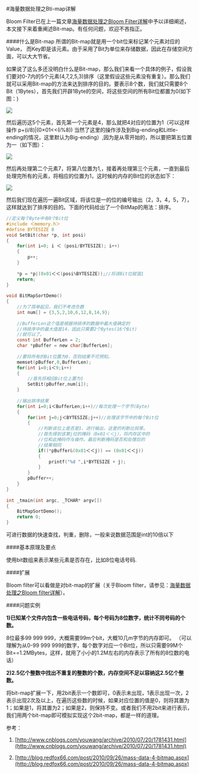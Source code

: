 #海量数据处理之Bti-map详解

 Bloom Filter已在上一篇文章[海量数据处理之Bloom Filter详解](09.03.md)中予以详细阐述，本文接下来着重阐述Bit-map。有任何问题，欢迎不吝指正。

####什么是Bit-map
所谓的Bit-map就是用一个bit位来标记某个元素对应的Value， 而Key即是该元素。由于采用了Bit为单位来存储数据，因此在存储空间方面，可以大大节省。

如果说了这么多还没明白什么是Bit-map，那么我们来看一个具体的例子，假设我们要对0-7内的5个元素(4,7,2,5,3)排序（这里假设这些元素没有重复）。那么我们就可以采用Bit-map的方法来达到排序的目的。要表示8个数，我们就只需要8个Bit（1Bytes），首先我们开辟1Byte的空间，将这些空间的所有Bit位都置为0(如下图：)

![](/ebook/images/9/9.2/9.2.1.jpg)

然后遍历这5个元素，首先第一个元素是4，那么就把4对应的位置为1（可以这样操作 p+(i/8)|(0×01<<(i%8)) 当然了这里的操作涉及到Big-ending和Little-ending的情况，这里默认为Big-ending）,因为是从零开始的，所以要把第五位置为一（如下图）：

![](/ebook/images/9/9.2/9.2.2.jpg)

然后再处理第二个元素7，将第八位置为1,，接着再处理第三个元素，一直到最后处理完所有的元素，将相应的位置为1，这时候的内存的Bit位的状态如下：

![](/ebook/images/9/9.2/9.2.3.jpg)

然后我们现在遍历一遍Bit区域，将该位是一的位的编号输出（2，3，4，5，7），这样就达到了排序的目的。下面的代码给出了一个BitMap的用法：排序。

```c
//定义每个Byte中有8个Bit位  
#include ＜memory.h＞  
#define BYTESIZE 8  
void SetBit(char *p, int posi)  
{  
    for(int i=0; i ＜ (posi/BYTESIZE); i++)  
    {  
        p++;  
    }  
  
    *p = *p|(0x01＜＜(posi%BYTESIZE));//将该Bit位赋值1  
    return;  
}  
  
void BitMapSortDemo()  
{  
    //为了简单起见，我们不考虑负数  
    int num[] = {3,5,2,10,6,12,8,14,9};  
  
    //BufferLen这个值是根据待排序的数据中最大值确定的  
    //待排序中的最大值是14，因此只需要2个Bytes(16个Bit)  
    //就可以了。  
    const int BufferLen = 2;  
    char *pBuffer = new char[BufferLen];  
  
    //要将所有的Bit位置为0，否则结果不可预知。  
    memset(pBuffer,0,BufferLen);  
    for(int i=0;i＜9;i++)  
    {  
        //首先将相应Bit位上置为1  
        SetBit(pBuffer,num[i]);  
    }  
  
    //输出排序结果  
    for(int i=0;i＜BufferLen;i++)//每次处理一个字节(Byte)  
    {  
        for(int j=0;j＜BYTESIZE;j++)//处理该字节中的每个Bit位  
        {  
            //判断该位上是否是1，进行输出，这里的判断比较笨。  
            //首先得到该第j位的掩码（0x01＜＜j），将内存区中的  
            //位和此掩码作与操作。最后判断掩码是否和处理后的  
            //结果相同  
            if((*pBuffer&(0x01＜＜j)) == (0x01＜＜j))  
            {  
                printf("%d ",i*BYTESIZE + j);  
            }  
        }  
        pBuffer++;  
    }  
}  
  
int _tmain(int argc, _TCHAR* argv[])  
{  
    BitMapSortDemo();  
    return 0;  
}  
```
可进行数据的快速查找，判重，删除，一般来说数据范围是int的10倍以下

####基本原理及要点

使用bit数组来表示某些元素是否存在，比如8位电话号码.

####扩展

Bloom filter可以看做是对bit-map的扩展（关于Bloom filter，请参见：[海量数据处理之Bloom filter详解](09.03.md)）。

####问题实例

**1)已知某个文件内包含一些电话号码，每个号码为8位数字，统计不同号码的个数。**

8位最多99 999 999，大概需要99m个bit，大概10几m字节的内存即可。 （可以理解为从0-99 999 999的数字，每个数字对应一个Bit位，所以只需要99M个Bit==1.2MBytes，这样，就用了小小的1.2M左右的内存表示了所有的8位数的电话）

**2)2.5亿个整数中找出不重复的整数的个数，内存空间不足以容纳这2.5亿个整数。**

将bit-map扩展一下，用2bit表示一个数即可，0表示未出现，1表示出现一次，2表示出现2次及以上，在遍历这些数的时候，如果对应位置的值是0，则将其置为1；如果是1，将其置为2；如果是2，则保持不变。或者我们不用2bit来进行表示，我们用两个bit-map即可模拟实现这个2bit-map，都是一样的道理。

参考：

1. [http://www.cnblogs.com/youwang/archive/2010/07/20/1781431.html](http://www.cnblogs.com/youwang/archive/2010/07/20/1781431.html)

2. [http://blog.redfox66.com/post/2010/09/26/mass-data-4-bitmap.aspx](http://blog.redfox66.com/post/2010/09/26/mass-data-4-bitmap.aspx)